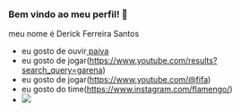 ### Bem vindo ao meu perfil! 🤡

meu nome é Derick Ferreira Santos

* eu gosto de ouvir[ paiva](https://www.youtube.com/channel/UCXR-SD44lM9HtfWGYm77Ztw)
* eu gosto de jogar(https://www.youtube.com/results?search_query=garena)
* eu gosto de jogar(https://www.youtube.com/@fifa)
* eu gosto do time(https://www.instagram.com/flamengo/)
* ![](https://media.tenor.com/0K1JWAERWqgAAAAM/tenor.gif)
